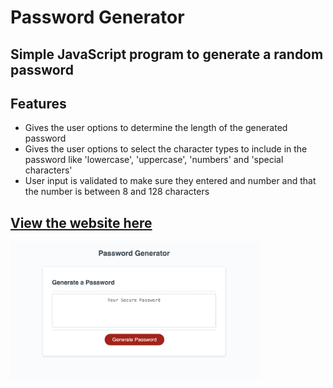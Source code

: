 # Password Generator

## Simple JavaScript program to generate a random password

## Features

- Gives the user options to determine the length of the generated password
- Gives the user options to select the character types to include in the password like 'lowercase', 'uppercase', 'numbers' and 'special characters'
- User input is validated to make sure they entered and number and that the number is between 8 and 128 characters

## [View the website here](https://cguntur.github.io/password_generator/)

<img src="./images/pwd_generator.png" alt="Password Generator Site Screenshot" width="400"/>

